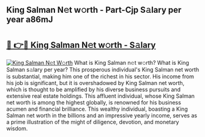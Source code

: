 ## King Salman N𝚎t w𝚘rth - Part-Cjp S𝚊lary per year a86mJ

# <h2><a href="http://gc2bch7.nevu.top/?p=King+Salman">🔗 👉🔴 King Salman N𝚎t w𝚘rth - S𝚊lary</a></h2>

[![King Salman N𝚎t W𝚘rth](https://i.imgur.com/Oavwk0R.jpeg)](http://gc2bch7.nevu.top/?p=King+Salman)
What is King Salman n𝚎t w𝚘rth? What is King Salman s𝚊lary per year?
This prosperous individual's King Salman net worth is substantial, making him one of the richest in his sector. His income from his job is significant, but it is overshadowed by King Salman net worth, which is thought to be amplified by his diverse business pursuits and extensive real estate holdings. This affluent individual, whose King Salman net worth is among the highest globally, is renowned for his business acumen and financial brilliance. This wealthy individual, boasting a King Salman net worth in the billions and an impressive yearly income, serves as a prime illustration of the might of diligence, devotion, and monetary wisdom.
